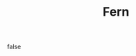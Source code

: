 ---
layout: photo
modal: true
thumb: https://csnapmediahost.github.io/assets1/Thumbs/Fern.jpg
full: https://csnapmediahost.github.io/assets1/Render/Fern.jpg
size: small
ar: landscape
body: false
title: "Fern"
tags: nature textures
---